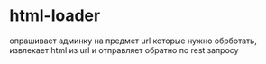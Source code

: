 # html-loader
опрашивает админку на предмет url которые нужно обрботать, извлекает html из url и отправляет обратно по rest запросу

